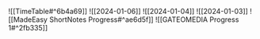 ![[TimeTable#^6b4a69]]
![[2024-01-06]]
![[2024-01-04]]
![[2024-01-03]]
![[MadeEasy ShortNotes Progress#^ae6d5f]]
![[GATEOMEDIA Progress 1#^2fb335]]

